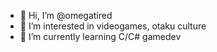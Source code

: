 - 👋 Hi, I’m @omegatired
- 👀 I’m interested in videogames, otaku culture
- 🌱 I’m currently learning C/C# gamedev


<!---
omegatired/omegatired is a ✨ special ✨ repository because its `README.md` (this file) appears on your GitHub profile.
You can click the Preview link to take a look at your changes.
--->
